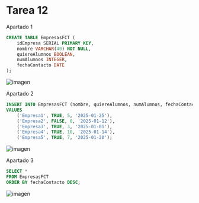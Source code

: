 # Tarea 12
Apartado 1
```sql
CREATE TABLE EmpresasFCT (
    idEmpresa SERIAL PRIMARY KEY,
    nombre VARCHAR(40) NOT NULL,
    quiereAlumnos BOOLEAN,
    numAlumnos INTEGER,
    fechaContacto DATE
);
```
![imagen](https://github.com/user-attachments/assets/c0da5b38-422a-478d-92df-62e148aaf872)

Apartado 2
```sql
INSERT INTO EmpresasFCT (nombre, quiereAlumnos, numAlumnos, fechaContacto)
VALUES
    ('Empresa1', TRUE, 5, '2025-01-25'),
    ('Empresa2', FALSE, 0, '2025-01-12'),
    ('Empresa3', TRUE, 3, '2025-01-01'),
    ('Empresa4', TRUE, 10, '2025-01-14'),
    ('Empresa5', TRUE, 7, '2025-01-20');
```
![imagen](https://github.com/user-attachments/assets/65753f8e-9eac-4b28-91df-c8bd106934f2)


Apartado 3
```sql
SELECT *
FROM EmpresasFCT
ORDER BY fechaContacto DESC;
```
![imagen](https://github.com/user-attachments/assets/97b72071-e4c8-4e2e-8bbf-233c24217dda)

